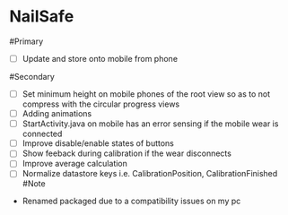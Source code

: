 NailSafe
========

#Primary
- [ ] Update and store onto mobile from phone

#Secondary
- [ ] Set minimum height on mobile phones of the root view so as to not compress with the circular progress views
- [ ] Adding animations
- [ ] StartActivity.java on mobile has an error sensing if the mobile wear is connected
- [ ] Improve disable/enable states of buttons
- [ ] Show feeback during calibration if the wear disconnects
- [ ] Improve average calculation
- [ ] Normalize datastore keys i.e. CalibrationPosition, CalibrationFinished
#Note
- Renamed packaged due to a compatibility issues on my pc
